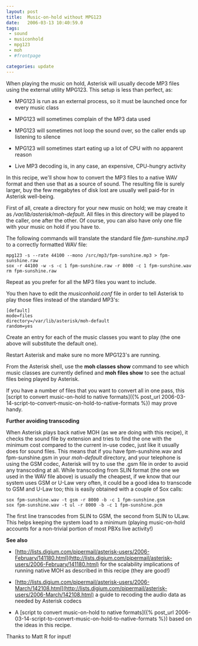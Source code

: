 ```yaml
---
layout: post
title:  Music-on-hold without MPG123
date:   2006-03-13 10:40:59.0
tags:
 - sound
 - musiconhold
 - mpg123
 - moh
 - #frontpage

categories: update
---
```


When playing the music on hold, Asterisk will usually decode MP3 files using the external utility MPG123. This setup is less than perfect, as:

* MPG123 is run as an external process, so it must be launched once for every music class

* MPG123 will sometimes complain of the MP3 data used

* MPG123 will sometimes not loop the sound over, so the caller ends up listening to silence

* MPG123 will sometimes start eating up a lot of CPU with no apparent reason

* Live MP3 decoding is, in any case, an expensive, CPU-hungry activity

In this recipe, we'll show how to convert the MP3 files to a native WAV format and then use that as a source of sound. The resulting file is surely larger, buy the few megabytes of disk lost are usually well paid-for in Asterisk well-being.

First of all, create a directory for your new music on hold; we may create it as */var/lib/asterisk/moh-default*. All files in this directory will be played to the caller, one after the other. Of course, you can also have only one file with your music on hold if you have to.

The following commands will translate the standard file *fpm-sunshine.mp3* to a correctly formatted WAV file:

    
    mpg123 -s --rate 44100 --mono /src/mp3/fpm-sunshine.mp3 > fpm-sunshine.raw
    sox -r 44100 -w -s -c 1 fpm-sunshine.raw -r 8000 -c 1 fpm-sunshine.wav
    rm fpm-sunshine.raw


Repeat as you prefer for all the MP3 files you want to include. 

You then have to edit the *musiconhold.conf* file in order to tell Asterisk to play those files instead of the standard MP3's:

    
    [default]
    mode=files
    directory=/var/lib/asterisk/moh-default
    random=yes


Create an entry for each of the music classes you want to play (the one above will substitute the default one).

Restart Asterisk and make sure no more MPG123's are running.

From the Asterisk shell, use the **moh classes show**
 command to see which music classes are currently defined and **moh files show**
 to see the actual files being played by Asterisk.

If you have a number of files that you want to convert all in one pass, this [script to convert music-on-hold to native formats]({% post_url 2006-03-14-script-to-convert-music-on-hold-to-native-formats %}) may prove handy.

**Further avoiding transcoding**

When Asterisk plays back native MOH (as we are doing with this recipe), it checks the sound file by extension and tries to find the one with the minimum cost compared to the current in-use codec, just like it usually does for sound files. 
This means that if you have fpm-sunshine.wav and fpm-sunshine.gsm in your *moh-default* directory, and your telephone is using the GSM codec, Asterisk will try to use the .gsm file in order to avoid any transcoding at all. 
While transcoding from SLIN format (the one we used in the WAV file above) is usually the cheapest, if we know that our system uses GSM or U-Law very often, it could be a good idea to transcode to GSM and U-Law too; this is easily obtained with a couple of Sox calls:

    
    sox fpm-sunshine.wav -t gsm -r 8000 -b -c 1 fpm-sunshine.gsm
    sox fpm-sunshine.wav -t ul -r 8000 -b -c 1 fpm-sunshine.pcm


The first line transcodes from SLIN to GSM, the second from SLIN to ULaw. This helps keeping the system load to a minimum (playing music-on-hold accounts for a non-trivial portion of most PBXs live activity!)

**See also**


* [http://lists.digium.com/pipermail/asterisk-users/2006-February/141180.html](http://lists.digium.com/pipermail/asterisk-users/2006-February/141180.html) for the scalability implications of running native MOH as described in this recipe (they are good!)

* [http://lists.digium.com/pipermail/asterisk-users/2006-March/142108.html](http://lists.digium.com/pipermail/asterisk-users/2006-March/142108.html) a guide to recoding the audio data as needed by Asterisk codecs 

* A [script to convert music-on-hold to native formats]({% post_url 2006-03-14-script-to-convert-music-on-hold-to-native-formats %}) based on the ideas in this recipe.

Thanks to Matt R for input!
